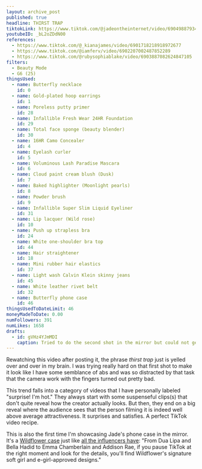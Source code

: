 ```yaml
---
layout: archive_post
published: true
headline: THIRST TRAP
tiktokLink: https://www.tiktok.com/@jadeontheinternet/video/6904988793447697669
youtubeID: _bL2oZDdN00
references:
  - https://www.tiktok.com/@_kianajames/video/6901718218918972677
  - https://www.tiktok.com/@iamferv/video/6902207002487852289
  - https://www.tiktok.com/@rubysophiablake/video/6903887082624847105
filters:
  - Beauty Mode
  - G6 (25)
thingsUsed:
  - name: Butterfly necklace
    id: 0
  - name: Gold-plated hoop earrings
    id: 1
  - name: Poreless putty primer
    id: 28
  - name: Infallible Fresh Wear 24HR Foundation
    id: 29
  - name: Total face sponge (beauty blender)
    id: 30
  - name: 16HR Camo Concealer
    id: 4
  - name: Eyelash curler
    id: 5
  - name: Voluminous Lash Paradise Mascara
    id: 6
  - name: Cloud paint cream blush (Dusk)
    id: 7
  - name: Baked highlighter (Moonlight pearls)
    id: 8
  - name: Powder brush
    id: 9
  - name: Infallible Super Slim Liquid Eyeliner
    id: 31
  - name: Lip lacquer (Wild rose)
    id: 10
  - name: Push up strapless bra
    id: 24
  - name: White one-shoulder bra top
    id: 44
  - name: Hair straightener
    id: 18
  - name: Mini rubber hair elastics
    id: 37
  - name: Light wash Calvin Klein skinny jeans
    id: 45
  - name: White leather rivet belt
    id: 32
  - name: Butterfly phone case
    id: 46
thingsUsedToDateLimit: 46
moneyMadeToDate: 0.00
numFollowers: 391
numLikes: 1658
drafts:
  - id: gVHz4YJmMDI
    caption: Tried to do the second shot in the mirror but could not get a good angle where you couldn't tell my room was, like, not one Jade would live in.
---
```


Rewatching this video after posting it, the phrase _thirst trap_ just is yelled over and over in my brain. I was trying really hard on that first shot to make it look like I have some semblance of abs and was so distracted by that task that the camera work with the fingers turned out pretty bad.

This trend falls into a category of videos that I have personally labeled "surprise! I'm hot." They always start with some suspenseful clips(s) that don't quite reveal how the creator actually looks. But then, they end on a big reveal where the audience sees that the person filming it is indeed well above average attractiveness. It surprises and satisfies. A perfect TikTok video recipe.

This is also the first time I'm showcasing Jade's phone case in the mirror. It's a [Wildflower case](https://www.instagram.com/wildflowercases/) just like [all the influencers have](https://www.teenvogue.com/story/wildflower-phone-cases-bella-hadid-mirror-selfies): "From Dua Lipa and Bella Hadid to Emma Chamberlain and Addison Rae, if you pause TikTok at the right moment and look for the details, you'll find Wildflower's signature soft girl and e-girl-approved designs."
